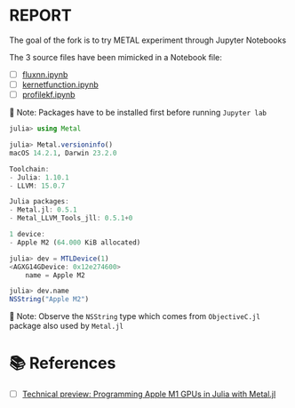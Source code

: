 # REPORT

The goal of the fork is to try METAL experiment through Jupyter Notebooks

The 3 source files have been mimicked in a Notebook file:

- [ ] [fluxnn.ipynb](fluxnn.ipynb)
- [ ] [kernetfunction.ipynb](kernetfunction.ipynb)
- [ ] [profilekf.ipynb](profilekf.ipynb)

&#x1F516; Note: Packages have to be installed first before running `Jupyter lab`

```julia
julia> using Metal

julia> Metal.versioninfo()
macOS 14.2.1, Darwin 23.2.0

Toolchain:
- Julia: 1.10.1
- LLVM: 15.0.7

Julia packages: 
- Metal.jl: 0.5.1
- Metal_LLVM_Tools_jll: 0.5.1+0

1 device:
- Apple M2 (64.000 KiB allocated)

julia> dev = MTLDevice(1)
<AGXG14GDevice: 0x12e274600>
    name = Apple M2

julia> dev.name
NSString("Apple M2")
```

&#x1F516; Note: Observe the `NSString` type which comes from `ObjectiveC.jl` package also used by `Metal.jl`

# &#x1F4DA; References

- [ ] [Technical preview: Programming Apple M1 GPUs in Julia with Metal.jl](https://juliagpu.org/post/2022-06-24-metal)
